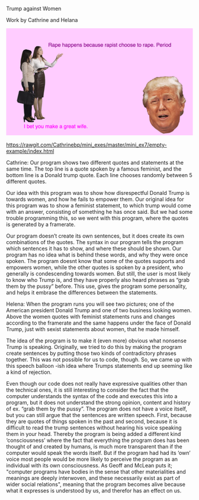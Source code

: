 Trump against Women 

Work by Cathrine and Helana

![alt text](screenshot.png "beskrivelse af billede")  

https://rawgit.com/Cathrinebp/mini_exes/master/mini_ex7/empty-example/index.html


Cathrine: 
Our program shows two different quotes and statements at the same time. The top line is a quote spoken by a famous feminist, and the bottom line is a Donald trump quote. Each line chooses randomly between 5 different quotes. 

Our idea with this program was to show how disrespectful Donald Trump is towards women, and how he fails to empower them. Our original idea for this program was to show a feminist statement, to which trump would come with an answer, consisting of something he has once said. But we had some trouble programming this, so we went with this program, where the quotes is generated by a framerate. 

Our program doesn’t create its own sentences, but it does create its own combinations of the quotes. The syntax in our program tells the program which sentences it has to show, and where these should be shown. 
Our program has no idea what is behind these words, and why they were once spoken. The program doesnt know that some of the quotes supports and empowers women, while the other quotes is spoken by a president, who generally is condescending towards women. 
But still, the user is most likely to know who Trump is, and they have properly also heard phrases as “grab them by the pussy” before. This use, gives the program some personality, and helps it embrase the differences between the statements. 


Helena: 
When the program runs you will see two pictures; one of the American president Donald Trump and one of two business looking women. Above the women quotes with feminist statements runs and changes according to the framerate and the same happens under the face of Donald Trump, just with sexist statements about women, that he made himself.

The idea of the program is to make it (even more) obvious what nonsense Trump is speaking. Originally, we tried to do this by making the program create sentences by putting those two kinds of contradictory phrases together. This was not possible for us to code, though. So, we came up with this speech balloon -ish idea where Trumps statements end up seeming like a kind of rejection.
 
Even though our code does not really have expressive qualities other than the technical ones, it is still interesting to consider the fact that the computer understands the syntax of the code and executes this into a program, but it does not understand the strong opinion, content and history of ex. “grab them by the pussy”.
The program does not have a voice itself, but you can still argue that the sentences are written speech. First, because they are quotes of things spoken in the past and second, because it is difficult to read the trump sentences without hearing his voice speaking them in your head. Thereby the program is being added a different kind ‘consciousness’ where the fact that everything the program does has been thought of and created by humans, is much more transparent than if the computer would speak the words itself. But if the program had had its ‘own’ voice most people would be more likely to perceive the program as an individual with its own consciousness. As Geoff and McLean puts it; "computer programs have bodies in the sense that other materialities and meanings are deeply interwoven, and these necessarily exist as part of wider social relations", meaning that the program becomes alive because what it expresses is understood by us, and therefor has an effect on us.
